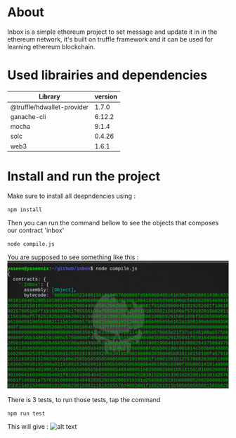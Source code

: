 # About
Inbox is a simple ethereum project to set message and update it in in the ethereum network,
it's built on truffle framework and it can be used for learning  ethereum blockchain.

# Used librairies and dependencies 

| Library | version  |
| ------- | --- |
| @truffle/hdwallet-provider | 1.7.0 |
|ganache-cli | 6.12.2 |
|mocha | 9.1.4|
|solc | 0.4.26 |
|web3 | 1.6.1 |

# Install and run the project 
Make sure to install all deepndencies using : 
```console
npm install
```
Then you can run the command bellow to see the objects that composes our contract 'inbox'
```console
node compile.js
```
You are supposed to see something like this : 
<img src="compilation outputs/compilation-output.png"/>

There is 3 tests, to run those tests, tap the command
```console
npm run test
```
This will give : 
![alt text](https://github.com/yaseenix/inbox/blob/master/compilation%20outputs/test_output.png?raw=true)

